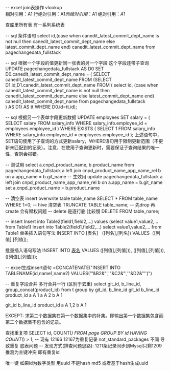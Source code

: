 -- excel join表操作
vlookup  
相对引用：A1
行绝对引用：A$1
列绝对引用：$A1
绝对引用：$A$1




查库里所有表 
有一系列系统表 



-- sql 条件语句
select 
id,(case when canedit_latest_commit_dept_name is not null then canedit_latest_commit_dept_name else latest_commit_dept_name end) canedit_latest_commit_dept_name
from pagechangedata_fullstack


-- sql 根据一个字段的值更新同一张表的另一个字段  这个字段还带子查询
UPDATE pagechangedata_fullstack AS D0
SET D0.canedit_latest_commit_dept_name = (
  SELECT canedit_latest_commit_dept_name
                  FROM (SELECT D1.id,D1.canedit_latest_commit_dept_name   FROM    (
        select id,
    (case when canedit_latest_commit_dept_name is not null then canedit_latest_commit_dept_name else latest_commit_dept_name end) canedit_latest_commit_dept_name
    from pagechangedata_fullstack   
    ) AS D1) AS tt
                  WHERE D0.id=tt.id);



-- sql 根据另一个表单字段更新数据
UPDATE employees
SET salary = (
    SELECT salary
    FROM salary_info
    WHERE salary_info.employee_id = employees.employee_id
)
WHERE EXISTS (
    SELECT 1
    FROM salary_info
    WHERE salary_info.employee_id = employees.employee_id
);
上述语句中，SET语句使用了子查询的方式更新salary，WHERE语句用于限制更新范围（不更新未匹配到的记录）。注意，在使用子查询更新时，需要保证子查询结果的唯一性，否则会报错。

-- 测试用
select a.cnpd_product_name, b.product_name from pagechangedata_fullstack a left join cnpd_product_name_app_name_rel b on a.app_name = b.git_name
-- 生效用
update pagechangedata_fullstack a left join cnpd_product_name_app_name_rel b on a.app_name = b.git_name 
set a.cnpd_product_name = b.product_name

-- 清空表
insert overwrite table table_name SELECT * FROM table_name WHERE 1=0;
-- hive 清空表
TRUNCATE TABLE table_name; 
-- 先drop 再create 会有赋权问题
-- delete 是逐行删  比较慢
DELETE FROM table_name;


-- insert
Insert into Table2(field1,field2,…) values (select value1,value2,… from Table1)
Insert into Table2(field1,field2,…) select value1,value2,… from Table1
单条插入语句写法
INSERT INTO [表名] （[列名],[列名]) 
VALUES（[列值],[列值]);

批量插入语句写法
INSERT INTO 
[表名]([列名],[列名]) 
 VALUES
([列值],[列值])),
([列值],[列值])),
([列值],[列值]));


-- excel生成insert语句
=CONCATENATE("INSERT INTO TABLENAME(id,name1,name2) VALUES('"&B2&"','"&C2&"','"&D2&"'')")


-- 重复字段合并 多行合并一行 (区别于去重)
select git_id, b_line_id, group_concat(product_id) from t group by git_id, b_line_id
git_id b_line_id product_id
a        A        1
a        A        2
b        A        1

git_id b_line_id product_id
a         A        1,2
b         A          1


EXCEPT: 求第二个数据集在第一个数据集中的补集。即输出第一个数据集包含而第二个数据集不包含的记录。





查找重复项
SELECT
    id, COUNT(*)
FROM
    page
GROUP BY
    id
HAVING 
    COUNT(*) > 1;
-- 现有 12166 12167为重复记录 not_standard_packages 不同 导致重复 底表问题
-- 发现方式(排查问题思路): 1211条记录同步到Mysql只剩1209 推测为主键冲突 即有重复id


唯一键
如果id为数字类型 用uuid 不是hash md5
或者基于hash生成uuid